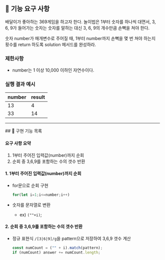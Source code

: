 ## 🚀 기능 요구 사항

배달이가 좋아하는 369게임을 하고자 한다. 놀이법은 1부터 숫자를 하나씩 대면서, 3, 6, 9가 들어가는 숫자는 숫자를 말하는 대신 3, 6, 9의 개수만큼 손뼉을 쳐야 한다.

숫자 number가 매개변수로 주어질 때, 1부터 number까지 손뼉을 몇 번 쳐야 하는지 횟수를 return 하도록 solution 메서드를 완성하라.

### 제한사항

- number는 1 이상 10,000 이하인 자연수이다.

### 실행 결과 예시

| number | result |
| ------ | ------ |
| 13     | 4      |
| 33     | 14     |

<hr>
## 📖 구현 기능 목록

#### 요구 사항 요약

1. 1부터 주어진 입력값(number)까지 순회
2. 순회 중 3,6,9를 포함하는 수의 갯수 반환

#### 1. 1부터 주어진 입력값(number)까지 순회

- for문으로 순회 구현

  ```js
  for(let i=1;i<=number;i++)
  ```

- 숫자를 문자열로 변환
  - ex) `(""+i)`;

#### 2. 순회 중 3,6,9를 포함하는 수의 갯수 반환

- 정규 표현식 `/[3|6|9]/g`을 pattern으로 저장하여 3,6,9 갯수 계산

  ```js
  const numCount = ("" + i).match(pattern);
  if (numCount) answer += numCount.length;
  ```
